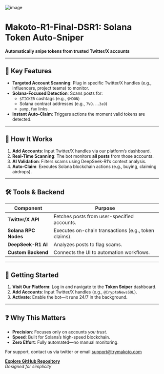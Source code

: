 ![image](https://github.com/user-attachments/assets/d37eb896-12ae-42fa-a342-bef157934b5d)













# Makoto-R1-Final-DSR1: Solana Token Auto-Sniper  
**Automatically snipe tokens from trusted Twitter/X accounts**  

---

## 🚀 **Key Features**  
- **Targeted Account Scanning**: Plug in specific Twitter/X handles (e.g., influencers, project teams) to monitor.  
- **Solana-Focused Detection**: Scans posts for:  
  - `$TICKER` cashtags (e.g., `$MOON`)  
  - Solana contract addresses (e.g., `7VQ...3a9`)  
  - `pump.fun` links.  
- **Instant Auto-Claim**: Triggers actions the moment valid tokens are detected.  

---

## 🤖 **How It Works**  
1. **Add Accounts**: Input Twitter/X handles via our platform’s dashboard.  
2. **Real-Time Scanning**: The bot monitors **all posts** from those accounts.  
3. **AI Validation**: Filters scams using DeepSeek-R1’s context analysis.  
4. **Auto-Claim**: Executes Solana blockchain actions (e.g., buying, claiming airdrops).  

---

## 🛠️ **Tools & Backend**  
| Component | Purpose |  
|-----------|---------|  
| **Twitter/X API** | Fetches posts from user-specified accounts. |  
| **Solana RPC Nodes** | Executes on-chain transactions (e.g., token claims). |  
| **DeepSeek-R1 AI** | Analyzes posts to flag scams. |  
| **Custom Backend** | Connects the UI to automation workflows. |  

---

## 🏁 **Getting Started**  
1. **Visit Our Platform**: Log in and navigate to the **Token Sniper** dashboard.  
2. **Add Accounts**: Input Twitter/X handles (e.g., `@CryptoNewsSOL`).  
3. **Activate**: Enable the bot—it runs 24/7 in the background.  

---

## ❓ **Why This Matters**  
- **Precision**: Focuses only on accounts *you trust*.  
- **Speed**: Built for Solana’s high-speed blockchain.  
- **Zero Effort**: Fully automated—no manual monitoring.  

For support, contact us via twitter or email support@trymakoto.com  

**[Explore GitHub Repository](https://github.com/goddev420/Makoto-r1-final-dsr1/tree/main)**  
*Designed for simplicity*
